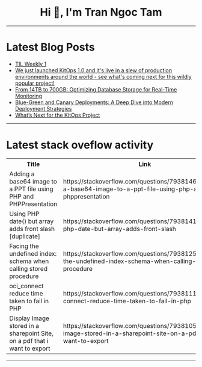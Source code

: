<h1 align="center">Hi 👋, I'm Tran Ngoc Tam</h1>

---

# Latest Blog Posts 
<!-- BLOG-POST-LIST:START -->
- [TIL Weekly 1](https://dev.to/uskdev/til-weekly-1-4akg)
- [We just launched KitOps 1.0 and it&#39;s live in a slew of production environments around the world - see what&#39;s coming next for this wildly popular project!](https://dev.to/brad-micklea/we-just-launched-kitops-10-and-its-live-in-a-slew-of-production-environments-around-the-world--4ed8)
- [From 14TB to 700GB: Optimizing Database Storage for Real-Time Monitoring](https://dev.to/timescale/from-14tb-to-700gb-optimizing-database-storage-for-real-time-monitoring-2l0p)
- [Blue-Green and Canary Deployments: A Deep Dive into Modern Deployment Strategies](https://dev.to/klaus82/blue-green-and-canary-deployments-a-deep-dive-into-modern-deployment-strategies-48ci)
- [What’s Next for the KitOps Project](https://dev.to/kitops/whats-next-for-the-kitops-project-279d)
<!-- BLOG-POST-LIST:END -->

---

# Latest stack oveflow activity
<table>
  <tr><th>Title</th><th>Link</th></tr>
  <!-- STACKOVERFLOW:START --><tr><td>Adding a base64 image to a PPT file using PHP and PHPPresentation</td><td>https://stackoverflow.com/questions/79381464/adding-a-base64-image-to-a-ppt-file-using-php-and-phppresentation</td></tr><tr><td>Using PHP date&lpar;&rpar; but array adds front slash [duplicate]</td><td>https://stackoverflow.com/questions/79381410/using-php-date-but-array-adds-front-slash</td></tr><tr><td>Facing the undefined index: schema when calling stored procedure</td><td>https://stackoverflow.com/questions/79381259/facing-the-undefined-index-schema-when-calling-stored-procedure</td></tr><tr><td>oci_connect reduce time taken to fail in PHP</td><td>https://stackoverflow.com/questions/79381119/oci-connect-reduce-time-taken-to-fail-in-php</td></tr><tr><td>Display Image stored in a sharepoint Site, on a pdf that i want to export</td><td>https://stackoverflow.com/questions/79381050/display-image-stored-in-a-sharepoint-site-on-a-pdf-that-i-want-to-export</td></tr><!-- STACKOVERFLOW:END -->
</table>

---


